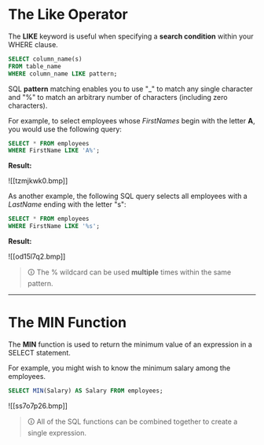 # The Like Operator
The **LIKE** keyword is useful when specifying a **search condition** within your WHERE clause.

```sql
SELECT column_name(s)  
FROM table_name  
WHERE column_name LIKE pattern;
```

SQL **pattern** matching enables you to use "_" to match any single character and "%" to match an arbitrary number of characters (including zero characters).  
  
For example, to select employees whose _FirstNames_ begin with the letter **A**, you would use the following query:

```sql
SELECT * FROM employees
WHERE FirstName LIKE 'A%';
```

**Result:**

![[tzmjkwk0.bmp]]

As another example, the following SQL query selects all employees with a _LastName_ ending with the letter "s":

```sql
SELECT * FROM employees
WHERE FirstName LIKE '%s';
```

**Result:**

![[od15l7q2.bmp]]

>🛈 The % wildcard can be used **multiple** times within the same pattern.

---

# The MIN Function
The **MIN** function is used to return the minimum value of an expression in a SELECT statement.  
  
For example, you might wish to know the minimum salary among the employees.

```sql
SELECT MIN(Salary) AS Salary FROM employees;
```

![[ss7o7p26.bmp]]

>🛈 All of the SQL functions can be combined together to create a single expression.